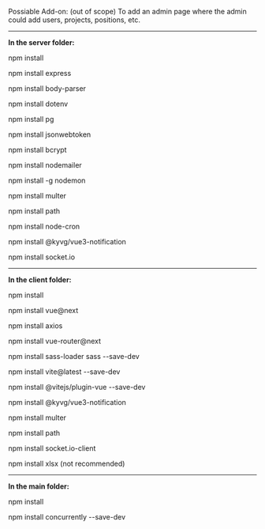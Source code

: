 Possiable Add-on:
(out of scope) To add an admin page where the admin could add users, projects, positions, etc.

______________________________________________________________


**In the server folder:**

npm install

npm install express

npm install body-parser

npm install dotenv

npm install pg

npm install jsonwebtoken

npm install bcrypt

npm install nodemailer

npm install -g nodemon

npm install multer

npm install path

npm install node-cron

npm install @kyvg/vue3-notification

npm install socket.io

______________________________________________________________


**In the client folder:**

npm install 

npm install vue@next

npm install axios

npm install vue-router@next

npm install sass-loader sass --save-dev

npm install vite@latest --save-dev

npm install @vitejs/plugin-vue --save-dev

npm install @kyvg/vue3-notification

npm install multer

npm install path

npm install socket.io-client

npm install xlsx (not recommended)

______________________________________________________________


**In the main folder:**

npm install 

npm install concurrently --save-dev

